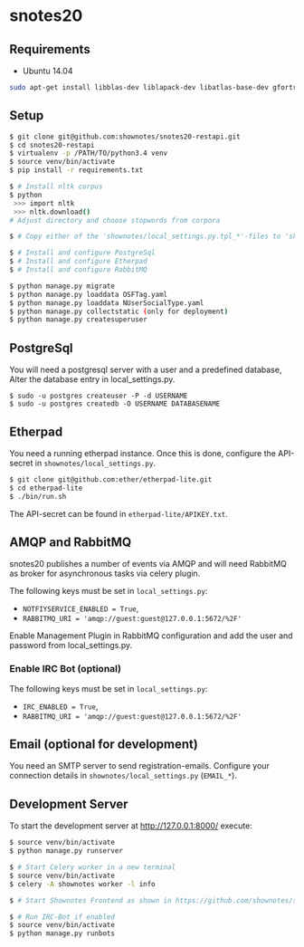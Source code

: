 # snotes20

## Requirements
- Ubuntu 14.04
```sh
sudo apt-get install libblas-dev liblapack-dev libatlas-base-dev gfortran libpq-dev
```

## Setup
```sh
$ git clone git@github.com:shownotes/snotes20-restapi.git
$ cd snotes20-restapi
$ virtualenv -p /PATH/TO/python3.4 venv
$ source venv/bin/activate
$ pip install -r requirements.txt

$ # Install nltk corpus
$ python
 >>> import nltk
 >>> nltk.download()
# Adjust directory and choose stopwords from corpora

$ # Copy either of the 'shownotes/local_settings.py.tpl_*'-files to 'shownotes/local_settings.py' and adapt

$ # Install and configure PostgreSql
$ # Install and configure Etherpad
$ # Install and configure RabbitMQ

$ python manage.py migrate
$ python manage.py loaddata OSFTag.yaml
$ python manage.py loaddata NUserSocialType.yaml
$ python manage.py collectstatic (only for deployment)
$ python manage.py createsuperuser
```


## PostgreSql

You will need a postgresql server with a user and a predefined database,
Alter the database entry in local_settings.py.

```
$ sudo -u postgres createuser -P -d USERNAME
$ sudo -u postgres createdb -O USERNAME DATABASENAME 
```

## Etherpad
You need a running etherpad instance. Once this is done, configure the API-secret in `shownotes/local_settings.py`.

```sh
$ git clone git@github.com:ether/etherpad-lite.git
$ cd etherpad-lite
$ ./bin/run.sh
```

The API-secret can be found in `etherpad-lite/APIKEY.txt`.


## AMQP and RabbitMQ

snotes20 publishes a number of events via AMQP and will need RabbitMQ as broker for asynchronous tasks via celery plugin.

The following keys must be set in `local_settings.py`:
* `NOTFIYSERVICE_ENABLED = True`,
* `RABBITMQ_URI = 'amqp://guest:guest@127.0.0.1:5672/%2F'`

Enable Management Plugin in RabbitMQ configuration and add the user and password from local_settings.py.

### Enable IRC Bot (optional)

The following keys must be set in `local_settings.py`:
* `IRC_ENABLED = True`,
* `RABBITMQ_URI = 'amqp://guest:guest@127.0.0.1:5672/%2F'`


## Email (optional for development)

You need an SMTP server to send registration-emails. Configure your connection details in `shownotes/local_settings.py` (`EMAIL_*`).


## Development Server
To start the development server at http://127.0.0.1:8000/ execute:
```sh
$ source venv/bin/activate
$ python manage.py runserver

$ # Start Celery worker in a new terminal
$ source venv/bin/activate
$ celery -A shownotes worker -l info

$ # Start Shownotes Frontend as shown in https://github.com/shownotes/snotes20-angular-webapp

$ # Run IRC-Bot if enabled
$ source venv/bin/activate 
$ python manage.py runbots
```

